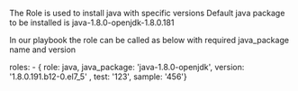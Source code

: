 The Role is used to install java with specific versions
Default java package to be installed is java-1.8.0-openjdk-1.8.0.181

In our playbook the role can be called as below with required java_package name and version

  roles:
     - { role: java, java_package: 'java-1.8.0-openjdk', version: '1.8.0.191.b12-0.el7_5' , test: '123', sample: '456'}
    
